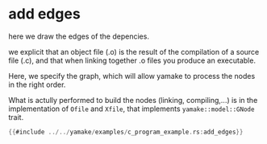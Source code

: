 # add edges

here we draw the edges of the depencies.

we explicit that an object file (.o) is the result of the compilation of a source file (.c),
and that when linking together .o files you produce an executable.

Here, we specify the graph, which will allow yamake to process the nodes in the right order.

What is actully performed to build the nodes (linking, compiling,...) is in the implementation of `Ofile` and `Xfile`, that implements `yamake::model::GNode` trait.

```rust
{{#include ../../yamake/examples/c_program_example.rs:add_edges}}
```

